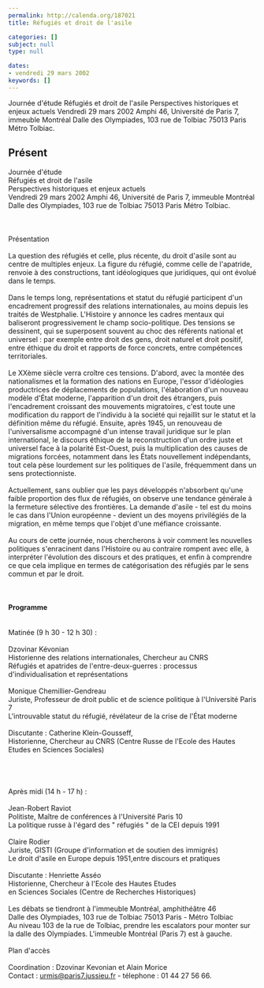 ```yaml
---
permalink: http://calenda.org/187021
title: Réfugiés et droit de l'asile

categories: []
subject: null
type: null

dates:
- vendredi 29 mars 2002
keywords: []
---
```

Journée d'étude Réfugiés et droit de l'asile Perspectives historiques et enjeux actuels Vendredi 29 mars 2002 Amphi 46, Université de Paris 7, immeuble Montréal Dalle des Olympiades, 103 rue de Tolbiac 75013 Paris Métro Tolbiac.    Présent
---
Journée d'étude<br /> Réfugiés et droit de l'asile<br /> Perspectives historiques et enjeux actuels<br /> Vendredi 29 mars 2002 Amphi 46, Université de Paris 7, immeuble Montréal<br /> Dalle des Olympiades, 103 rue de Tolbiac 75013 Paris Métro Tolbiac.<br /><br /><br /><br /> Présentation<br /><br /> La question des réfugiés et celle, plus récente, du droit d'asile sont au centre de multiples enjeux. La figure du réfugié, comme celle de l'apatride, renvoie à des constructions, tant idéologiques que juridiques, qui ont évolué dans le temps.<br /><br /> Dans le temps long, représentations et statut du réfugié participent d'un encadrement progressif des relations internationales, au moins depuis les traités de Westphalie. L'Histoire y annonce les cadres mentaux qui baliseront progressivement le champ socio-politique. Des tensions se dessinent, qui se superposent souvent au choc des référents national et universel : par exemple entre droit des gens, droit naturel et droit positif, entre éthique du droit et rapports de force concrets, entre compétences territoriales.<br /><br /> Le XXème siècle verra croître ces tensions. D'abord, avec la montée des nationalismes et la formation des nations en Europe, l'essor d'idéologies productrices de déplacements de populations, l'élaboration d'un nouveau modèle d'État moderne, l'apparition d'un droit des étrangers, puis l'encadrement croissant des mouvements migratoires, c'est toute une modification du rapport de l'individu à la société qui rejaillit sur le statut et la définition même du réfugié. Ensuite, après 1945, un renouveau de l'universalisme accompagné d'un intense travail juridique sur le plan international, le discours éthique de la reconstruction d'un ordre juste et universel face à la polarité Est-Ouest, puis la multiplication des causes de migrations forcées, notamment dans les États nouvellement indépendants, tout cela pèse lourdement sur les politiques de l'asile, fréquemment dans un sens protectionniste.<br /><br /> Actuellement, sans oublier que les pays développés n'absorbent qu'une faible proportion des flux de réfugiés, on observe une tendance générale à la fermeture sélective des frontières. La demande d'asile - tel est du moins le cas dans l'Union européenne - devient un des moyens privilégiés de la migration, en même temps que l'objet d'une méfiance croissante.<br /><br /> Au cours de cette journée, nous chercherons à voir comment les nouvelles politiques s'enracinent dans l'Histoire ou au contraire rompent avec elle, à interpréter l'évolution des discours et des pratiques, et enfin à comprendre ce que cela implique en termes de catégorisation des réfugiés par le sens commun et par le droit.<br /><br /><br /><br /><b>Programme </b><br /><br /><br /> Matinée (9 h 30 - 12 h 30) : <br /><br /> Dzovinar Kévonian<br /> Historienne des relations internationales, Chercheur au CNRS <br /> Réfugiés et apatrides de l'entre-deux-guerres : processus d'individualisation et représentations<br /><br /> Monique Chemillier-Gendreau <br /> Juriste, Professeur de droit public et de science politique à l'Université Paris 7<br /> L'introuvable statut du réfugié, révélateur de la crise de l'État moderne<br /><br /> Discutante : Catherine Klein-Gousseff, <br /> Historienne, Chercheur au CNRS (Centre Russe de l'Ecole des Hautes Etudes en Sciences Sociales)<br /><br /><br /><br /><br /> Après midi (14 h - 17 h) : <br /><br /> Jean-Robert Raviot <br /> Politiste, Maître de conférences à l'Université Paris 10<br /> La politique russe à l'égard des " réfugiés " de la CEI depuis 1991<br /><br /> Claire Rodier<br /> Juriste, GISTI (Groupe d'information et de soutien des immigrés)<br /> Le droit d'asile en Europe depuis 1951,entre discours et pratiques<br /><br /> Discutante : Henriette Asséo<br /> Historienne, Chercheur à l'Ecole des Hautes Etudes<br /> en Sciences Sociales (Centre de Recherches Historiques)<br /><br /> Les débats se tiendront à l'immeuble Montréal, amphithéâtre 46<br /> Dalle des Olympiades, 103 rue de Tolbiac 75013 Paris - Métro Tolbiac<br /> Au niveau 103 de la rue de Tolbiac, prendre les escalators pour monter sur la dalle des Olympiades. L'immeuble Montréal (Paris 7) est à gauche.<br /><br /> Plan d'accès<br /><br /> Coordination : Dzovinar Kevonian et Alain Morice<br /> Contact : urmis@paris7.jussieu.fr - télephone : 01 44 27 56 66.<br />